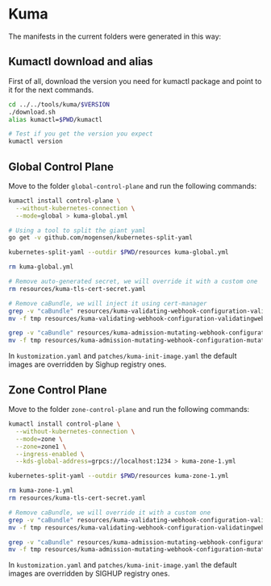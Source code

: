 # Kuma

The manifests in the current folders were generated in this way:

## Kumactl download and alias

First of all, download the version you need for kumactl package and point to it for the next commands.
```bash
cd ../../tools/kuma/$VERSION
./download.sh
alias kumactl=$PWD/kumactl

# Test if you get the version you expect
kumactl version

```

## Global Control Plane

Move to the folder `global-control-plane` and run the following commands:

```bash
kumactl install control-plane \
  --without-kubernetes-connection \
  --mode=global > kuma-global.yml

# Using a tool to split the giant yaml
go get -v github.com/mogensen/kubernetes-split-yaml

kubernetes-split-yaml --outdir $PWD/resources kuma-global.yml

rm kuma-global.yml

# Remove auto-generated secret, we will override it with a custom one
rm resources/kuma-tls-cert-secret.yaml

# Remove caBundle, we will inject it using cert-manager
grep -v "caBundle" resources/kuma-validating-webhook-configuration-validatingwebhookconfiguration.yaml > tmp
mv -f tmp resources/kuma-validating-webhook-configuration-validatingwebhookconfiguration.yaml

grep -v "caBundle" resources/kuma-admission-mutating-webhook-configuration-mutatingwebhookconfiguration.yaml > tmp
mv -f tmp resources/kuma-admission-mutating-webhook-configuration-mutatingwebhookconfiguration.yaml
```

In `kustomization.yaml` and `patches/kuma-init-image.yaml` the default images are overridden by Sighup registry ones.

## Zone Control Plane

Move to the folder `zone-control-plane` and run the following commands:

```bash
kumactl install control-plane \
  --without-kubernetes-connection \
  --mode=zone \
  --zone=zone1 \
  --ingress-enabled \
  --kds-global-address=grpcs://localhost:1234 > kuma-zone-1.yml

kubernetes-split-yaml --outdir $PWD/resources kuma-zone-1.yml

rm kuma-zone-1.yml
rm resources/kuma-tls-cert-secret.yaml

# Remove caBundle, we will override it with a custom one
grep -v "caBundle" resources/kuma-validating-webhook-configuration-validatingwebhookconfiguration.yaml > tmp
mv -f tmp resources/kuma-validating-webhook-configuration-validatingwebhookconfiguration.yaml

grep -v "caBundle" resources/kuma-admission-mutating-webhook-configuration-mutatingwebhookconfiguration.yaml > tmp
mv -f tmp resources/kuma-admission-mutating-webhook-configuration-mutatingwebhookconfiguration.yaml
```

In `kustomization.yaml` and `patches/kuma-init-image.yaml` the default images are overridden by SIGHUP registry ones.